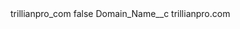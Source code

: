 <?xml version="1.0" encoding="UTF-8"?>
<CustomMetadata xmlns="http://soap.sforce.com/2006/04/metadata" xmlns:xsi="http://www.w3.org/2001/XMLSchema-instance" xmlns:xsd="http://www.w3.org/2001/XMLSchema">
    <label>trillianpro_com</label>
    <protected>false</protected>
    <values>
        <field>Domain_Name__c</field>
        <value xsi:type="xsd:string">trillianpro.com</value>
    </values>
</CustomMetadata>
